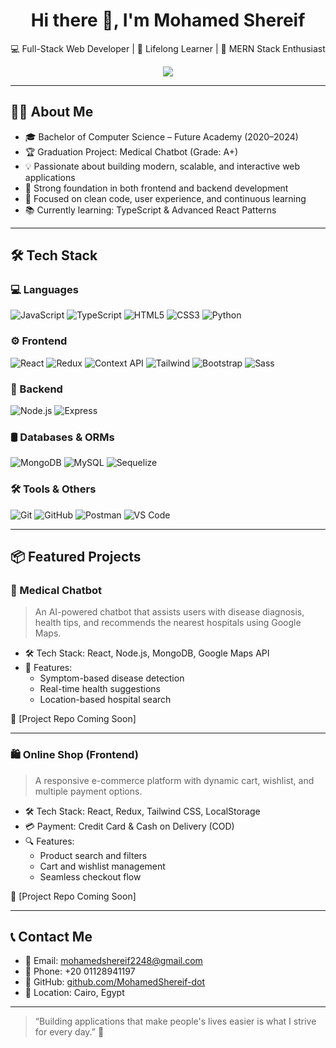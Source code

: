 <h1 align="center">Hi there 👋, I'm Mohamed Shereif</h1>

<p align="center">
  💻 Full-Stack Web Developer | 🧠 Lifelong Learner | 🚀 MERN Stack Enthusiast
</p>

<p align="center">
  <a href="https://github.com/MohamedShereif-dot"><img src="https://img.shields.io/github/followers/MohamedShereif-dot?label=GitHub&style=social"></a>
</p>

---

## 🧑‍💻 About Me

- 🎓 Bachelor of Computer Science – Future Academy (2020–2024)
- 🏆 Graduation Project: Medical Chatbot (Grade: A+)
- 💡 Passionate about building modern, scalable, and interactive web applications
- 🧠 Strong foundation in both frontend and backend development
- 🎯 Focused on clean code, user experience, and continuous learning
- 📚 Currently learning: TypeScript & Advanced React Patterns

---

## 🛠 Tech Stack

### 💻 Languages
![JavaScript](https://img.shields.io/badge/-JavaScript-F7DF1E?logo=javascript&logoColor=black)
![TypeScript](https://img.shields.io/badge/-TypeScript-3178C6?logo=typescript&logoColor=white)
![HTML5](https://img.shields.io/badge/-HTML5-E34F26?logo=html5&logoColor=white)
![CSS3](https://img.shields.io/badge/-CSS3-1572B6?logo=css3&logoColor=white)
![Python](https://img.shields.io/badge/-Python-3776AB?logo=python&logoColor=white)

### ⚙ Frontend
![React](https://img.shields.io/badge/-React-61DAFB?logo=react&logoColor=white)
![Redux](https://img.shields.io/badge/-Redux-764ABC?logo=redux&logoColor=white)
![Context API](https://img.shields.io/badge/-Context%20API-61DAFB?logo=react&logoColor=white)
![Tailwind](https://img.shields.io/badge/-Tailwind-06B6D4?logo=tailwindcss&logoColor=white)
![Bootstrap](https://img.shields.io/badge/-Bootstrap-7952B3?logo=bootstrap&logoColor=white)
![Sass](https://img.shields.io/badge/-Sass-CC6699?logo=sass&logoColor=white)

### 🔗 Backend
![Node.js](https://img.shields.io/badge/-Node.js-339933?logo=node.js&logoColor=white)
![Express](https://img.shields.io/badge/-Express-000000?logo=express&logoColor=white)

### 🛢 Databases & ORMs
![MongoDB](https://img.shields.io/badge/-MongoDB-47A248?logo=mongodb&logoColor=white)
![MySQL](https://img.shields.io/badge/-MySQL-4479A1?logo=mysql&logoColor=white)
![Sequelize](https://img.shields.io/badge/-Sequelize-03AFEF?logo=sequelize&logoColor=white)

### 🛠 Tools & Others
![Git](https://img.shields.io/badge/-Git-F05032?logo=git&logoColor=white)
![GitHub](https://img.shields.io/badge/-GitHub-181717?logo=github&logoColor=white)
![Postman](https://img.shields.io/badge/-Postman-FF6C37?logo=postman&logoColor=white)
![VS Code](https://img.shields.io/badge/-VS%20Code-007ACC?logo=visual-studio-code&logoColor=white)

---

## 📦 Featured Projects

### 🧠 Medical Chatbot
> An AI-powered chatbot that assists users with disease diagnosis, health tips, and recommends the nearest hospitals using Google Maps.

- 🛠 Tech Stack: React, Node.js, MongoDB, Google Maps API
- 💬 Features:
  - Symptom-based disease detection
  - Real-time health suggestions
  - Location-based hospital search

🔗 [Project Repo Coming Soon]

---

### 🛍 Online Shop (Frontend)
> A responsive e-commerce platform with dynamic cart, wishlist, and multiple payment options.

- 🛠 Tech Stack: React, Redux, Tailwind CSS, LocalStorage
- 💳 Payment: Credit Card & Cash on Delivery (COD)
- 🔍 Features:
  - Product search and filters
  - Cart and wishlist management
  - Seamless checkout flow

🔗 [Project Repo Coming Soon]

---

## 📞 Contact Me

- 📧 Email: [mohamedshereif2248@gmail.com](mailto:mohamedshereif2248@gmail.com)
- 📱 Phone: +20 01128941197
- 💼 GitHub: [github.com/MohamedShereif-dot](https://github.com/MohamedShereif-dot)
- 📍 Location: Cairo, Egypt

---

> “Building applications that make people's lives easier is what I strive for every day.” 🚀
